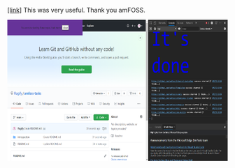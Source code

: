 <a href="https://github.com/amfoss/star-me">[link]</a> This was very useful. Thank you amFOSS.

<img src="Screenshot 2020-10-21 221304.png" width="576" height="324">
